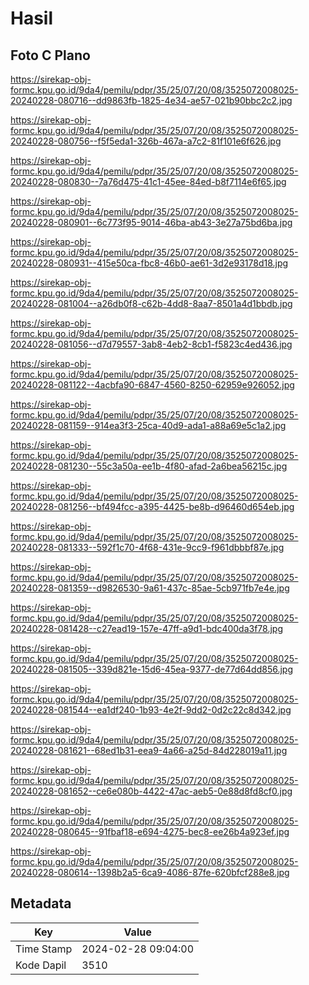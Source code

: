 # Hasil

## Foto C Plano

https://sirekap-obj-formc.kpu.go.id/9da4/pemilu/pdpr/35/25/07/20/08/3525072008025-20240228-080716--dd9863fb-1825-4e34-ae57-021b90bbc2c2.jpg

https://sirekap-obj-formc.kpu.go.id/9da4/pemilu/pdpr/35/25/07/20/08/3525072008025-20240228-080756--f5f5eda1-326b-467a-a7c2-81f101e6f626.jpg

https://sirekap-obj-formc.kpu.go.id/9da4/pemilu/pdpr/35/25/07/20/08/3525072008025-20240228-080830--7a76d475-41c1-45ee-84ed-b8f7114e6f65.jpg

https://sirekap-obj-formc.kpu.go.id/9da4/pemilu/pdpr/35/25/07/20/08/3525072008025-20240228-080901--6c773f95-9014-46ba-ab43-3e27a75bd6ba.jpg

https://sirekap-obj-formc.kpu.go.id/9da4/pemilu/pdpr/35/25/07/20/08/3525072008025-20240228-080931--415e50ca-fbc8-46b0-ae61-3d2e93178d18.jpg

https://sirekap-obj-formc.kpu.go.id/9da4/pemilu/pdpr/35/25/07/20/08/3525072008025-20240228-081004--a26db0f8-c62b-4dd8-8aa7-8501a4d1bbdb.jpg

https://sirekap-obj-formc.kpu.go.id/9da4/pemilu/pdpr/35/25/07/20/08/3525072008025-20240228-081056--d7d79557-3ab8-4eb2-8cb1-f5823c4ed436.jpg

https://sirekap-obj-formc.kpu.go.id/9da4/pemilu/pdpr/35/25/07/20/08/3525072008025-20240228-081122--4acbfa90-6847-4560-8250-62959e926052.jpg

https://sirekap-obj-formc.kpu.go.id/9da4/pemilu/pdpr/35/25/07/20/08/3525072008025-20240228-081159--914ea3f3-25ca-40d9-ada1-a88a69e5c1a2.jpg

https://sirekap-obj-formc.kpu.go.id/9da4/pemilu/pdpr/35/25/07/20/08/3525072008025-20240228-081230--55c3a50a-ee1b-4f80-afad-2a6bea56215c.jpg

https://sirekap-obj-formc.kpu.go.id/9da4/pemilu/pdpr/35/25/07/20/08/3525072008025-20240228-081256--bf494fcc-a395-4425-be8b-d96460d654eb.jpg

https://sirekap-obj-formc.kpu.go.id/9da4/pemilu/pdpr/35/25/07/20/08/3525072008025-20240228-081333--592f1c70-4f68-431e-9cc9-f961dbbbf87e.jpg

https://sirekap-obj-formc.kpu.go.id/9da4/pemilu/pdpr/35/25/07/20/08/3525072008025-20240228-081359--d9826530-9a61-437c-85ae-5cb971fb7e4e.jpg

https://sirekap-obj-formc.kpu.go.id/9da4/pemilu/pdpr/35/25/07/20/08/3525072008025-20240228-081428--c27ead19-157e-47ff-a9d1-bdc400da3f78.jpg

https://sirekap-obj-formc.kpu.go.id/9da4/pemilu/pdpr/35/25/07/20/08/3525072008025-20240228-081505--339d821e-15d6-45ea-9377-de77d64dd856.jpg

https://sirekap-obj-formc.kpu.go.id/9da4/pemilu/pdpr/35/25/07/20/08/3525072008025-20240228-081544--ea1df240-1b93-4e2f-9dd2-0d2c22c8d342.jpg

https://sirekap-obj-formc.kpu.go.id/9da4/pemilu/pdpr/35/25/07/20/08/3525072008025-20240228-081621--68ed1b31-eea9-4a66-a25d-84d228019a11.jpg

https://sirekap-obj-formc.kpu.go.id/9da4/pemilu/pdpr/35/25/07/20/08/3525072008025-20240228-081652--ce6e080b-4422-47ac-aeb5-0e88d8fd8cf0.jpg

https://sirekap-obj-formc.kpu.go.id/9da4/pemilu/pdpr/35/25/07/20/08/3525072008025-20240228-080645--91fbaf18-e694-4275-bec8-ee26b4a923ef.jpg

https://sirekap-obj-formc.kpu.go.id/9da4/pemilu/pdpr/35/25/07/20/08/3525072008025-20240228-080614--1398b2a5-6ca9-4086-87fe-620bfcf288e8.jpg


## Metadata

| Key        | Value               |
| ---------- | ------------------- |
| Time Stamp | 2024-02-28 09:04:00 |
| Kode Dapil | 3510                |




